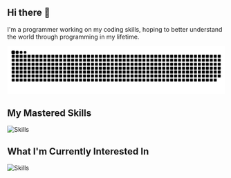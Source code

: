 ## Hi there 👋

I'm a programmer working on my coding skills, hoping to better understand the world through programming in my lifetime.

![GitHub Snake](https://raw.githubusercontent.com/Fisheep9/Fisheep9/output/snake.svg)


## My Mastered Skills

![Skills](https://skillicons.dev/icons?i=linux,bash,git,docker,matlab,anaconda,ps,pr)

## What I'm Currently Interested In

![Skills](https://skillicons.dev/icons?i=ros,unreal,unity,blender)